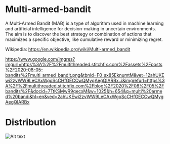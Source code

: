 # Multi-armed-bandit
A Multi-Armed Bandit (MAB) is a type of algorithm used in machine learning and artificial intelligence for decision-making in uncertain environments. The aim is to discover the best strategy or combination of actions that maximizes a specific objective, like cumulative reward or minimizing regret.  

Wikipedia: https://en.wikipedia.org/wiki/Multi-armed_bandit

https://www.google.com/imgres?imgurl=https%3A%2F%2Fmultithreaded.stitchfix.com%2Fassets%2Fposts%2F2020-08-05-bandits%2Fmulti_armed_bandit.png&tbnid=F0_sx85EknumtM&vet=12ahUKEwi2zvWW9LeCAxWgoScCHfGECCwQMygAegQIARBx..i&imgrefurl=https%3A%2F%2Fmultithreaded.stitchfix.com%2Fblog%2F2020%2F08%2F05%2Fbandits%2F&docid=7TtKSMwR9qecxM&w=1025&h=654&q=multi%20armed%20bandi&hl=en&ved=2ahUKEwi2zvWW9LeCAxWgoScCHfGECCwQMygAegQIARBx
# Distribution
![Alt text](https://www.google.com/imgres?imgurl=https%3A%2F%2Fwww.researchgate.net%2Fpublication%2F348757649%2Ffigure%2Ffig4%2FAS%3A984073765928960%401611632877112%2FAn-illustration-of-the-multi-armed-bandit-problem.png&tbnid=vcbHEFtq7hDOrM&vet=12ahUKEwjH5pG59LeCAxVTQaQEHUCUB3AQMygEegQIARBf..i&imgrefurl=https%3A%2F%2Fwww.researchgate.net%2Ffigure%2FAn-illustration-of-the-multi-armed-bandit-problem_fig4_348757649&docid=aUVz09jNvix9dM&w=765&h=490&q=multi%20armed%20bandit%20distribution&hl=en&ved=2ahUKEwjH5pG59LeCAxVTQaQEHUCUB3AQMygEegQIARBf)
